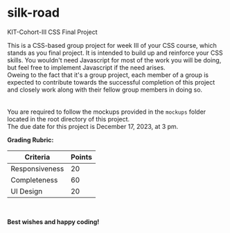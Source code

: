 # silk-road
KIT-Cohort-III CSS Final Project

This is a CSS-based group project for week III of your CSS course, which stands as you final project. It is intended to build up and reinforce your CSS skills. You wouldn't need Javascript for most of the work you will be doing, but feel free to implement Javascript if the need arises.<br>
Oweing to the fact that it's a group project, each member of a group is expected to contribute towards the successful completion of this project and closely work along with their fellow group members in doing so.     
<br><br>
You are required to follow the mockups provided in the ```mockups``` folder located in the root directory of this project. <br>
The due date for this project is December 17, 2023, at 3 pm. 
<br>

**Grading Rubric:**

|Criteria|Points|
|---|---|
|Responsiveness|20|
|Completeness|60|
|UI Design|20|
<br>



**Best wishes and happy coding!**
